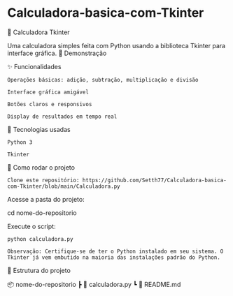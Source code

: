 # Calculadora-basica-com-Tkinter

🧮 Calculadora Tkinter

Uma calculadora simples feita com Python usando a biblioteca Tkinter para interface gráfica.
📸 Demonstração

✨ Funcionalidades

    Operações básicas: adição, subtração, multiplicação e divisão

    Interface gráfica amigável

    Botões claros e responsivos

    Display de resultados em tempo real

🚀 Tecnologias usadas

    Python 3

    Tkinter

🔧 Como rodar o projeto

    Clone este repositório: https://github.com/Setth77/Calculadora-basica-com-Tkinter/blob/main/Calculadora.py



Acesse a pasta do projeto:

cd nome-do-repositorio

Execute o script:

    python calculadora.py

    Observação: Certifique-se de ter o Python instalado em seu sistema. O Tkinter já vem embutido na maioria das instalações padrão do Python.

📁 Estrutura do projeto

📦 nome-do-repositorio
 ┣ 📜 calculadora.py
 ┗ 📜 README.md
